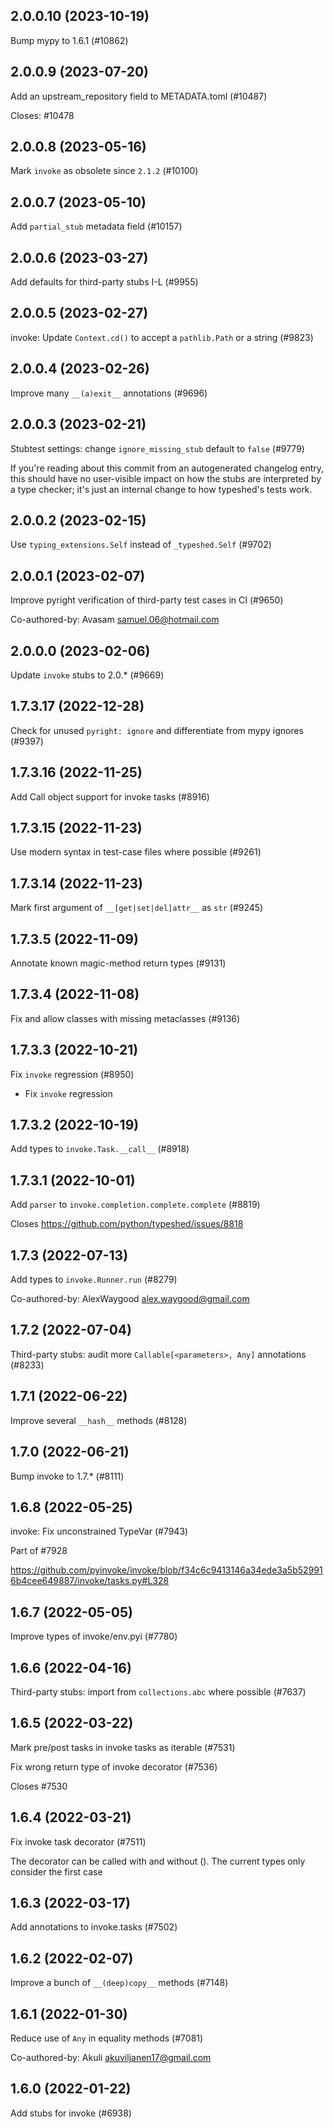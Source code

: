 ## 2.0.0.10 (2023-10-19)

Bump mypy to 1.6.1 (#10862)

## 2.0.0.9 (2023-07-20)

Add an upstream_repository field to METADATA.toml (#10487)

Closes: #10478

## 2.0.0.8 (2023-05-16)

Mark `invoke` as obsolete since `2.1.2` (#10100)

## 2.0.0.7 (2023-05-10)

Add `partial_stub` metadata field (#10157)

## 2.0.0.6 (2023-03-27)

Add defaults for third-party stubs I-L (#9955)

## 2.0.0.5 (2023-02-27)

invoke: Update `Context.cd()` to accept a `pathlib.Path` or a string (#9823)

## 2.0.0.4 (2023-02-26)

Improve many `__(a)exit__` annotations (#9696)

## 2.0.0.3 (2023-02-21)

Stubtest settings: change `ignore_missing_stub` default to `false` (#9779)

If you're reading about this commit from an autogenerated changelog entry, this should have no user-visible impact on how the stubs are interpreted by a type checker; it's just an internal change to how typeshed's tests work.

## 2.0.0.2 (2023-02-15)

Use `typing_extensions.Self` instead of `_typeshed.Self` (#9702)

## 2.0.0.1 (2023-02-07)

Improve pyright verification of third-party test cases in CI (#9650)

Co-authored-by: Avasam <samuel.06@hotmail.com>

## 2.0.0.0 (2023-02-06)

Update `invoke` stubs to 2.0.* (#9669)

## 1.7.3.17 (2022-12-28)

Check for unused `pyright: ignore` and differentiate from mypy ignores (#9397)

## 1.7.3.16 (2022-11-25)

Add Call object support for invoke tasks (#8916)

## 1.7.3.15 (2022-11-23)

Use modern syntax in test-case files where possible (#9261)

## 1.7.3.14 (2022-11-23)

Mark first argument of `__[get|set|del]attr__` as `str` (#9245)

## 1.7.3.5 (2022-11-09)

Annotate known magic-method return types (#9131)

## 1.7.3.4 (2022-11-08)

Fix and allow classes with missing metaclasses (#9136)

## 1.7.3.3 (2022-10-21)

Fix `invoke` regression (#8950)

* Fix `invoke` regression

## 1.7.3.2 (2022-10-19)

Add types to `invoke.Task.__call__` (#8918)

## 1.7.3.1 (2022-10-01)

Add `parser` to `invoke.completion.complete.complete` (#8819)

Closes https://github.com/python/typeshed/issues/8818

## 1.7.3 (2022-07-13)

Add types to `invoke.Runner.run` (#8279)

Co-authored-by: AlexWaygood <alex.waygood@gmail.com>

## 1.7.2 (2022-07-04)

Third-party stubs: audit more `Callable[<parameters>, Any]` annotations (#8233)

## 1.7.1 (2022-06-22)

Improve several `__hash__` methods (#8128)

## 1.7.0 (2022-06-21)

Bump invoke to 1.7.* (#8111)

## 1.6.8 (2022-05-25)

invoke: Fix unconstrained TypeVar (#7943)

Part of #7928

https://github.com/pyinvoke/invoke/blob/f34c6c9413146a34ede3a5b529916b4cee649887/invoke/tasks.py#L328

## 1.6.7 (2022-05-05)

Improve types of invoke/env.pyi (#7780)

## 1.6.6 (2022-04-16)

Third-party stubs: import from `collections.abc` where possible (#7637)

## 1.6.5 (2022-03-22)

Mark pre/post tasks in invoke tasks as iterable (#7531)

Fix wrong return type of invoke decorator (#7536)

Closes #7530

## 1.6.4 (2022-03-21)

Fix invoke task decorator (#7511)

The decorator can be called with and without (). The current types only consider the first case

## 1.6.3 (2022-03-17)

Add annotations to invoke.tasks (#7502)

## 1.6.2 (2022-02-07)

Improve a bunch of `__(deep)copy__` methods (#7148)

## 1.6.1 (2022-01-30)

Reduce use of `Any` in equality methods (#7081)

Co-authored-by: Akuli <akuviljanen17@gmail.com>

## 1.6.0 (2022-01-22)

Add stubs for invoke (#6938)

